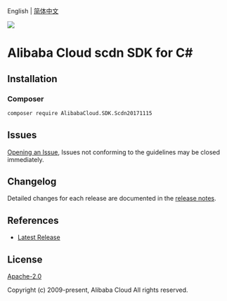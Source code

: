 English | [简体中文](README-CN.md)

![](https://aliyunsdk-pages.alicdn.com/icons/AlibabaCloud.svg)

# Alibaba Cloud scdn SDK for C#

## Installation

### Composer

```bash
composer require AlibabaCloud.SDK.Scdn20171115
```

## Issues

[Opening an Issue](https://github.com/aliyun/alibabacloud-csharp-sdk/issues/new), Issues not conforming to the guidelines may be closed immediately.

## Changelog

Detailed changes for each release are documented in the [release notes](./ChangeLog.md).

## References

* [Latest Release](https://github.com/aliyun/alibabacloud-csharp-sdk/)

## License

[Apache-2.0](http://www.apache.org/licenses/LICENSE-2.0)

Copyright (c) 2009-present, Alibaba Cloud All rights reserved.
